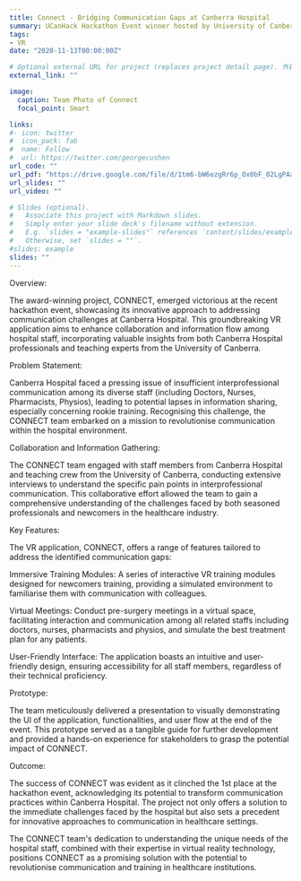 ```yaml
---
title: Connect - Bridging Communication Gaps at Canberra Hospital 
summary: UCanHack Hackathon Event winner hosted by University of Canberra.
tags:
- VR
date: "2020-11-13T00:00:00Z"

# Optional external URL for project (replaces project detail page). 外链直接到paper
external_link: ""

image:
  caption: Team Photo of Connect
  focal_point: Smart

links:
#- icon: twitter
#  icon_pack: fab
#  name: Follow
#  url: https://twitter.com/georgecushen
url_code: ""
url_pdf: "https://drive.google.com/file/d/1tm6-bW6ozgRr6p_Ox0bF_02LgPAajTDW/view?usp=sharing"
url_slides: ""
url_video: ""

# Slides (optional).
#   Associate this project with Markdown slides.
#   Simply enter your slide deck's filename without extension.
#   E.g. `slides = "example-slides"` references `content/slides/example-slides.md`.
#   Otherwise, set `slides = ""`.
#slides: example
slides: ""
---
```


Overview:

The award-winning project, CONNECT, emerged victorious at the recent hackathon event, showcasing its innovative approach to addressing communication challenges at Canberra Hospital. This groundbreaking VR application aims to enhance collaboration and information flow among hospital staff, incorporating valuable insights from both Canberra Hospital professionals and teaching experts from the University of Canberra.

Problem Statement:

Canberra Hospital faced a pressing issue of insufficient interprofessional communication among its diverse staff (including Doctors, Nurses, Pharmacists, Physios), leading to potential lapses in information sharing, especially concerning rookie training. Recognising this challenge, the CONNECT team embarked on a mission to revolutionise communication within the hospital environment.

Collaboration and Information Gathering:

The CONNECT team engaged with staff members from Canberra Hospital and teaching crew from the University of Canberra, conducting extensive interviews to understand the specific pain points in interprofessional communication. This collaborative effort allowed the team to gain a comprehensive understanding of the challenges faced by both seasoned professionals and newcomers in the healthcare industry. 

Key Features:

The VR application, CONNECT, offers a range of features tailored to address the identified communication gaps:

Immersive Training Modules: A series of interactive VR training modules designed for newcomers training, providing a simulated environment to familiarise them with communication with colleagues.

Virtual Meetings: Conduct pre-surgery meetings in a virtual space, facilitating  interaction and communication among all related staffs including doctors, nurses, pharmacists and physios, and simulate the best treatment plan for any patients.

User-Friendly Interface: The application boasts an intuitive and user-friendly design, ensuring accessibility for all staff members, regardless of their technical proficiency.

Prototype:

The team meticulously delivered a presentation to visually demonstrating the UI of the application, functionalities, and user flow at the end of the event. This prototype served as a tangible guide for further development and provided a hands-on experience for stakeholders to grasp the potential impact of CONNECT.

Outcome:

The success of CONNECT was evident as it clinched the 1st place at the hackathon event, acknowledging its potential to transform communication practices within Canberra Hospital. The project not only offers a solution to the immediate challenges faced by the hospital but also sets a precedent for innovative approaches to communication in healthcare settings.

The CONNECT team's dedication to understanding the unique needs of the hospital staff, combined with their expertise in virtual reality technology, positions CONNECT as a promising solution with the potential to revolutionise communication and training in healthcare institutions.

